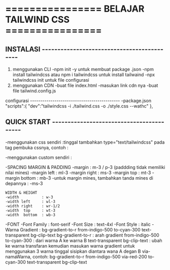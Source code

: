 # ================ BELAJAR TAILWIND CSS ================

## INSTALASI -------------------------------------------
1. menggunakan CLI
    -npm init -y
        untuk membuat package .json
    -npm install tailwindcss atau npm i tailwindcss
        untuk install tailwaind
    -npx tailwindcss init
        untuk file configurasi
2. menggunakan CDN
    -buat file index.html
    -masukan link cdn nya
    -buat file tailwind.config.js
    
configurasi --------------------------------------------
-package.json
    "scripts":{ 
        "dev":"tailwindcss -i ./tailwind.css -o ./style.css --wathc"
    },

## QUICK START -----------------------------------------

-menggunakan css sendiri :tinggal tambahkan type="text/tailwindcss" pada tag pembuka cssnya, contoh :
<style type="text/tailwindcss">
        *{
            border: 1px solid orange;
        }
</style>

-menggunakan custom sendiri : 
<script>
        module.exports = {
        theme: {
          extend: {
            spacing: { //custom spasi
              '13': '3.25rem',              
            },
            fontFamily: { //custom font family
                'inter':['Inter']
            },
          }
        }
      }
</script>

-SPACING
    MARGIN & PADDING
    -margin         : m-3   /   p-3 (paddding tidak memiliki nilai mines)
    -margin left    : ml-3
    -margin right   : ms-3
    -margin top     : mt-3
    -margin bottom  : mb-3
    -untuk margin mines, tambahkan tanda mines di depannya : -ms-3

    WIDTH & HEIGHT
    -width          : w-3
    -width left     : wl-3 
    -width right    : wr-1/2
    -width  top     : wt-3
    -width  bottom  : wb-3

-FONT
    -Font Family    : font-serif
    -Font Size      : text-4xl
    -Font Style     : italic
    -Warna Gradient : bg-gradient-to-r from-indigo-500 to-cyan-300 text-transparent bg-clip-text
         bg-gradient-to-r               : arah gradient
         from-indigo-500 to-cyan-300    : dari warna A ke warna B
         text-transparent bg-clip-text  : ubah ke warna transfaran kemudian masukan warna gradient
         untuk menggunakan 3 warna tinggal sisipkan diantara wana A degan B via-namaWarna, contoh:
         bg-gradient-to-r from-indigo-500 via-red-200 to-cyan-300 text-transparent bg-clip-text
